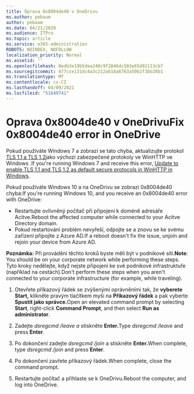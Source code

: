 ```yaml
---
title: Oprava 0x8004de40 v OneDrivu
ms.author: pebaum
author: pebaum
ms.date: 04/21/2020
ms.audience: ITPro
ms.topic: article
ms.service: o365-administration
ROBOTS: NOINDEX, NOFOLLOW
localization_priority: Normal
ms.assetid: ''
ms.openlocfilehash: 0edb3e19b5dea240c9f2846dc503e65d92113cb7
ms.sourcegitcommit: 477cce131dc4a3c212ab18a8763a50b2f3bb20b1
ms.translationtype: MT
ms.contentlocale: cs-CZ
ms.lasthandoff: 04/09/2021
ms.locfileid: "51649741"
---
```

# <a name="fix-0x8004de40-error-in-onedrive"></a><span data-ttu-id="80495-102">Oprava 0x8004de40 v OneDrivu</span><span class="sxs-lookup"><span data-stu-id="80495-102">Fix 0x8004de40 error in OneDrive</span></span>

<span data-ttu-id="80495-103">Pokud používáte Windows 7 a zobrazí se tato chyba, aktualizujte protokol [TLS 1.1 a TLS 1.2](https://support.microsoft.com/topic/update-to-enable-tls-1-1-and-tls-1-2-as-default-secure-protocols-in-winhttp-in-windows-c4bd73d2-31d7-761e-0178-11268bb10392)jako výchozí zabezpečené protokoly ve WinHTTP ve Windows .</span><span class="sxs-lookup"><span data-stu-id="80495-103">If you're running Windows 7 and receive this error, [Update to enable TLS 1.1 and TLS 1.2 as default secure protocols in WinHTTP in Windows](https://support.microsoft.com/topic/update-to-enable-tls-1-1-and-tls-1-2-as-default-secure-protocols-in-winhttp-in-windows-c4bd73d2-31d7-761e-0178-11268bb10392).</span></span>

<span data-ttu-id="80495-104">Pokud používáte Windows 10 a na OneDrivu se zobrazí 0x8004de40 chyba:</span><span class="sxs-lookup"><span data-stu-id="80495-104">If you're running Windows 10, and you receive an 0x8004de40 error with OneDrive:</span></span>

- <span data-ttu-id="80495-105">Restartujte ovlivněný počítač při připojení k doméně adresáře Acitve.</span><span class="sxs-lookup"><span data-stu-id="80495-105">Reboot the affected computer while connected to your Acitve Directory domain.</span></span>
- <span data-ttu-id="80495-106">Pokud restartování problém nevyřeší, odpojte se a znovu se ke svému zařízení připojíte z Azure AD.</span><span class="sxs-lookup"><span data-stu-id="80495-106">If a reboot doesn't fix the issue, unjoin and rejoin your device from Azure AD.</span></span> 

<span data-ttu-id="80495-107">**Poznámka:** Při provádění těchto kroků byste měli být v podnikové síti.</span><span class="sxs-lookup"><span data-stu-id="80495-107">**Note**: You should be on your corporate network while performing these steps.</span></span> <span data-ttu-id="80495-108">Tyto kroky nedělejte, když nejste připojení ke své podnikové infrastruktuře (například na cestách).</span><span class="sxs-lookup"><span data-stu-id="80495-108">Don't perform these steps when you aren't connected to your corporate infrastructure (for example, while traveling).</span></span> 

1. <span data-ttu-id="80495-109">Otevřete příkazový řádek se zvýšenými oprávněními tak, že **vyberete Start,** klikněte pravým tlačítkem myši na **Příkazový řádek** a pak vyberte **Spustit jako správce.**</span><span class="sxs-lookup"><span data-stu-id="80495-109">Open an elevated command prompt by selecting **Start**, right-click **Command Prompt**, and then select **Run as administrator**.</span></span>

1. <span data-ttu-id="80495-110">Zadejte *dsregcmd /leave a* stiskněte **Enter.**</span><span class="sxs-lookup"><span data-stu-id="80495-110">Type *dsregcmd /leave* and press **Enter**.</span></span>

1. <span data-ttu-id="80495-111">Po dokončení zadejte *dsregcmd /join* a stiskněte **Enter.**</span><span class="sxs-lookup"><span data-stu-id="80495-111">When complete, type *dsregcmd /join* and press **Enter**.</span></span>

1. <span data-ttu-id="80495-112">Po dokončení zavřete příkazový řádek.</span><span class="sxs-lookup"><span data-stu-id="80495-112">When complete, close the command prompt.</span></span>

1. <span data-ttu-id="80495-113">Restartujte počítač a přihlaste se k OneDrivu.</span><span class="sxs-lookup"><span data-stu-id="80495-113">Reboot the computer, and log into OneDrive.</span></span>